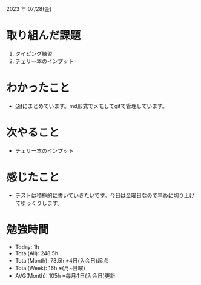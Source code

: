 2023 年 07/28(金)

# 取り組んだ課題

1. タイピング練習
2. チェリー本のインプット

# わかったこと

* [Git](https://github.com/syunsuke-I/cherry_book_syudy)にまとめています。md形式でメモしてgitで管理しています。

# 次やること

* チェリー本のインプット

# 感じたこと

* テストは積極的に書いていきたいです。今日は金曜日なので早めに切り上げてゆっくりします。

# 勉強時間

* Today: 1h
* Total(All): 248.5h
* Total(Month): 73.5h ※4日(入会日)起点
* Total(Week): 16h ※(月~日曜)
* AVG(Month): 105h ※毎月4日(入会日)更新
